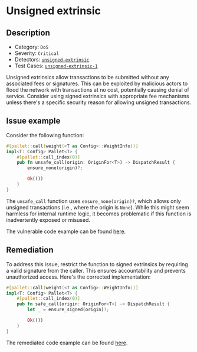 # Unsigned extrinsic

## Description

- Category: `DoS`
- Severity: `Critical`
- Detectors: [`unsigned-extrinsic`](https://github.com/CoinFabrik/scout-audit/tree/develop/detectors/substrate-pallets/unsigned-extrinsic)
- Test Cases: [`unsigned-extrinsic-1`](https://github.com/CoinFabrik/scout-audit/tree/develop/test-cases/substrate-pallets/unsigned-extrinsic)

Unsigned extrinsics allow transactions to be submitted without any associated fees or signatures. This can be exploited by malicious actors to flood the network with transactions at no cost, potentially causing denial of service. Consider using signed extrinsics with appropriate fee mechanisms unless there's a specific security reason for allowing unsigned transactions.

## Issue example

Consider the following function:

```rust
#[pallet::call(weight(<T as Config>::WeightInfo))]
impl<T: Config> Pallet<T> {
    #[pallet::call_index(0)]
    pub fn unsafe_call(origin: OriginFor<T>) -> DispatchResult {
        ensure_none(origin)?;

        Ok(())
    }
}
```

The `unsafe_call` function uses `ensure_none(origin)?`, which allows only unsigned transactions (i.e., where the origin is `None`). While this might seem harmless for internal runtime logic, it becomes problematic if this function is inadvertently exposed or misused.

The vulnerable code example can be found [here](https://github.com/CoinFabrik/scout-audit/tree/develop/test-cases/substrate-pallets/unsigned-extrinsic/vulnerable/vulnerable-1).

## Remediation

To address this issue, restrict the function to signed extrinsics by requiring a valid signature from the caller. This ensures accountability and prevents unauthorized access. Here's the corrected implementation:

```rust
#[pallet::call(weight(<T as Config>::WeightInfo))]
impl<T: Config> Pallet<T> {
    #[pallet::call_index(0)]
    pub fn safe_call(origin: OriginFor<T>) -> DispatchResult {
        let _ = ensure_signed(origin)?;

        Ok(())
    }
}
```

The remediated code example can be found [here](https://github.com/CoinFabrik/scout-audit/tree/develop/test-cases/substrate-pallets/unsigned-extrinsic/remediated/remediated-1).
